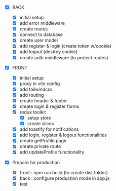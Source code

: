 - [x] BACK

  - [x] initial setup
  - [x] add error middleware
  - [x] create routes
  - [x] connect to database
  - [x] create user model
  - [x] add register & login (create token w/cookie)
  - [x] add logout (destroy cookie)
  - [x] create auth middleware (to protect routes)

- [x] FRONT

  - [x] initial setup
  - [x] proxy in vite config
  - [x] add tailwindcss
  - [x] add routing
  - [x] create header & footer
  - [x] create login & register forms
  - [x] redux toolkit
    - [x] setup store
    - [x] create slices
  - [x] add toastify for notifications
  - [x] add login, register & logout functionalities
  - [x] create getProfile page
  - [x] create private route
  - [x] add updateProfile functionality

- [x] Prepare for production

  - [x] front : npm run build (to create dist folder)
  - [x] back : configure production mode in app.js
  - [x] test
